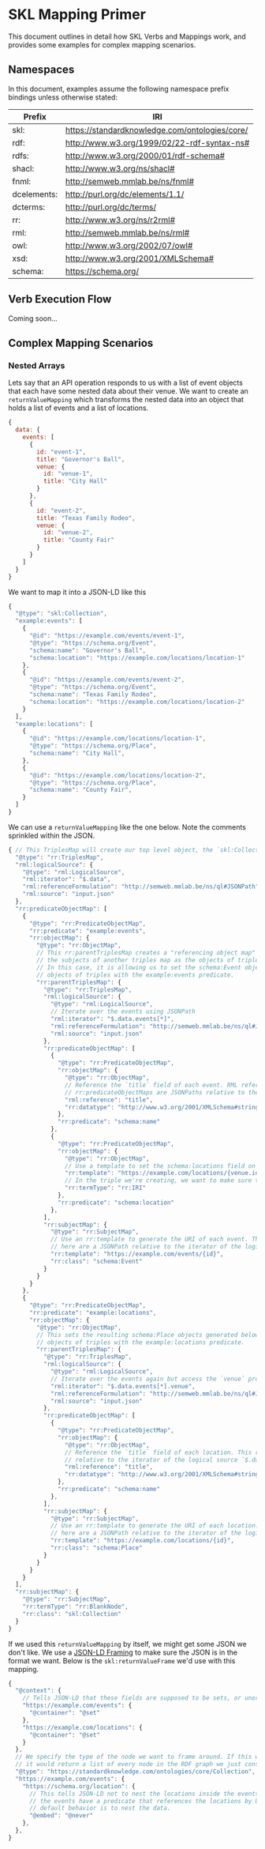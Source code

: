 # SKL Mapping Primer

This document outlines in detail how SKL Verbs and Mappings work, and provides some examples for complex mapping scenarios.

## Namespaces

In this document, examples assume the following namespace prefix bindings unless otherwise stated:

| Prefix | IRI |
| ---- | ---- |
| skl: | https://standardknowledge.com/ontologies/core/ |
| rdf: | http://www.w3.org/1999/02/22-rdf-syntax-ns# |
| rdfs: | http://www.w3.org/2000/01/rdf-schema# |
| shacl: | http://www.w3.org/ns/shacl# |
| fnml: | http://semweb.mmlab.be/ns/fnml# |
| dcelements: | http://purl.org/dc/elements/1.1/ |
| dcterms: | http://purl.org/dc/terms/ |
| rr: | http://www.w3.org/ns/r2rml# |
| rml: | http://semweb.mmlab.be/ns/rml# |
| owl: | http://www.w3.org/2002/07/owl# |
| xsd: | http://www.w3.org/2001/XMLSchema# |
| schema: | https://schema.org/ |

## Verb Execution Flow

Coming soon...

## Complex Mapping Scenarios

### Nested Arrays

Lets say that an API operation responds to us with a list of event objects that each have some nested data about their venue. We want to create an `returnValueMapping` which transforms the nested data into an object that holds a list of events and a list of locations.

```js
{
  data: {
    events: [
      {
        id: "event-1",
        title: "Governor's Ball",
        venue: {
          id: "venue-1",
          title: "City Hall"
        }
      },
      {
        id: "event-2",
        title: "Texas Family Rodeo",
        venue: {
          id: "venue-2",
          title: "County Fair"
        }
      }
    ]
  }
}
```

We want to map it into a JSON-LD like this

```js
{
  "@type": "skl:Collection",
  "example:events": [
    {
      "@id": "https://example.com/events/event-1",
      "@type": "https://schema.org/Event",
      "schema:name": "Governor's Ball",
      "schema:location": "https://example.com/locations/location-1"
    },
    {
      "@id": "https://example.com/events/event-2",
      "@type": "https://schema.org/Event",
      "schema:name": "Texas Family Rodeo",
      "schema:location": "https://example.com/locations/location-2"
    }
  ],
  "example:locations": [
    {
      "@id": "https://example.com/locations/location-1",
      "@type": "https://schema.org/Place",
      "schema:name": "City Hall",
    },
    {
      "@id": "https://example.com/locations/location-2",
      "@type": "https://schema.org/Place",
      "schema:name": "County Fair",
    }
  ]
}
```

We can use a `returnValueMapping` like the one below. Note the comments sprinkled within the JSON.

```js
{ // This TriplesMap will create our top level object, the `skl:Collection`
  "@type": "rr:TriplesMap",
  "rml:logicalSource": {
    "@type": "rml:LogicalSource",
    "rml:iterator": "$.data", 
    "rml:referenceFormulation": "http://semweb.mmlab.be/ns/ql#JSONPath",
    "rml:source": "input.json"
  },
  "rr:predicateObjectMap": [
    {
      "@type": "rr:PredicateObjectMap",
      "rr:predicate": "example:events",
      "rr:objectMap": {
        "@type": "rr:ObjectMap",
        // This rr:parentTriplesMap creates a "referencing object map" that allows using 
        // the subjects of another triples map as the objects of triples generated by a predicate-object map.
        // In this case, it is allowing us to set the schema:Event objects generated below be the 
        // objects of triples with the example:events predicate.
        "rr:parentTriplesMap": {
          "@type": "rr:TriplesMap",
          "rml:logicalSource": {
            "@type": "rml:LogicalSource",
            // Iterate over the events using JSONPath
            "rml:iterator": "$.data.events[*]",
            "rml:referenceFormulation": "http://semweb.mmlab.be/ns/ql#JSONPath",
            "rml:source": "input.json"
          },
          "rr:predicateObjectMap": [
            {
              "@type": "rr:PredicateObjectMap",
              "rr:objectMap": {
                "@type": "rr:ObjectMap",
                // Reference the `title` field of each event. RML references used in 
                // rr:predicateObjectMaps are JSONPaths relative to the iterator of the logical source `$.data.events[*]`
                "rml:reference": "title",
                "rr:datatype": "http://www.w3.org/2001/XMLSchema#string"
              },
              "rr:predicate": "schema:name"
            },
            {
              "@type": "rr:PredicateObjectMap",
              "rr:objectMap": {
                "@type": "rr:ObjectMap",
                // Use a template to set the schema:locations field on events to the URI of the locations we create below
                "rr:template": "https://example.com/locations/{venue.id}",
                // In the triple we're creating, we want to make sure that the object is an IRI, not a literal
                "rr:termType": "rr:IRI"
              },
              "rr:predicate": "schema:location"
            },
          ],
          "rr:subjectMap": {
            "@type": "rr:SubjectMap",
            // Use an rr:template to generate the URI of each event. The templated strings 
            // here are a JSONPath relative to the iterator of the logical source `$.data.events[*]`
            "rr:template": "https://example.com/events/{id}",
            "rr:class": "schema:Event"
          }
        }
      }
    },
    {
      "@type": "rr:PredicateObjectMap",
      "rr:predicate": "example:locations",
      "rr:objectMap": {
        "@type": "rr:ObjectMap",
        // This sets the resulting schema:Place objects generated below be the 
        // objects of triples with the example:locations predicate.
        "rr:parentTriplesMap": {
          "@type": "rr:TriplesMap",
          "rml:logicalSource": {
            "@type": "rml:LogicalSource",
            // Iterate over the events again but access the `venue` property of each
            "rml:iterator": "$.data.events[*].venue",
            "rml:referenceFormulation": "http://semweb.mmlab.be/ns/ql#JSONPath",
            "rml:source": "input.json"
          },
          "rr:predicateObjectMap": [
            {
              "@type": "rr:PredicateObjectMap",
              "rr:objectMap": {
                "@type": "rr:ObjectMap",
                // Reference the `title` field of each location. This reference is 
                // relative to the iterator of the logical source `$.data.events[*]`
                "rml:reference": "title",
                "rr:datatype": "http://www.w3.org/2001/XMLSchema#string"
              },
              "rr:predicate": "schema:name"
            },
          ],
          "rr:subjectMap": {
            "@type": "rr:SubjectMap",
            // Use an rr:template to generate the URI of each location. The templated strings 
            // here are a JSONPath relative to the iterator of the logical source `$.data.events[*]`
            "rr:template": "https://example.com/locations/{id}",
            "rr:class": "schema:Place"
          }
        }
      }
    }
  ],
  "rr:subjectMap": {
    "@type": "rr:SubjectMap",
    "rr:termType": "rr:BlankNode",
    "rr:class": "skl:Collection"
  }
}
```

If we used this `returnValueMapping` by itself, we might get some JSON we don't like. We use a [JSON-LD Framing](https://www.w3.org/TR/json-ld11-framing/) to make sure the JSON is in the format we want. Below is the `skl:returnValueFrame` we'd use with this mapping.

```js
{
  "@context": {
    // Tells JSON-LD that these fields are supposed to be sets, or unordered lists, even if there's just one item.
    "https://example.com/events": {
      "@container": "@set"
    },
    "https://example.com/locations": {
      "@container": "@set"
    }
  },
  // We specify the type of the node we want to frame around. If this was not used, 
  // it would return a list of every node in the RDF graph we just constructed
  "@type": "https://standardknowledge.com/ontologies/core/Collection",
  "https://example.com/events": {
    "https://schema.org/location": {
      // This tells JSON-LD not to nest the locations inside the events. Since
      // the events have a predicate that references the locations by URI, the 
      // default behavior is to nest the data.
      "@embed": "@never"
    },
  },
}
```